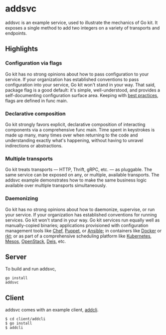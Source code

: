 # addsvc

addsvc is an example service, used to illustrate the mechanics of Go kit. It
exposes a single method to add two integers on a variety of transports and
endpoints.

## Highlights

### Configuration via flags

Go kit has no strong opinions about how to pass configuration to your service.
If your organization has established conventions to pass configuration into
your service, Go kit won't stand in your way. That said, package flag is a
good default: it's simple, well-understood, and provides a self-documenting
configuration surface area. Keeping with
 [best practices](http://peter.bourgon.org/go-in-production/#configuration), flags
are defined in func main.

### Declarative composition

Go kit strongly favors explicit, declarative composition of interacting
components via a comprehensive func main. Time spent in keystrokes is made up
many, many times over when returning to the code and understanding exactly
what's happening, without having to unravel indirections or abstractions.

### Multiple transports

Go kit treats transports — HTTP, Thrift, gRPC, etc. — as pluggable. The same
service can be exposed on any, or multiple, available transports. The addsvc
example demonstrates how to make the same business logic available over
multiple transports simultaneously.

### Daemonizing

Go kit has no strong opinions about how to daemonize, supervise, or run your
service. If your organization has established conventions for running
services. Go kit won't stand in your way. Go kit services run equally well as
manually-copied binaries; applications provisioned with configuration
management tools like [Chef][], [Puppet][], or [Ansible][]; in containers like
[Docker][] or [rkt][]; or as part of a comprehensive scheduling platform like
[Kubernetes][], [Mesos][], [OpenStack][], [Deis][], etc.

[Chef]: https://www.chef.io
[Puppet]: https://puppetlabs.com
[Ansible]: http://www.ansible.com
[Docker]: http://docker.com
[rkt]: https://github.com/coreos/rkt
[Kubernetes]: http://kubernetes.io
[Mesos]: https://mesosphere.com
[OpenStack]: https://www.openstack.org
[Deis]: http://deis.io

## Server

To build and run addsvc,

```
go install
addsvc
```

## Client

addsvc comes with an example client, [addcli][].

[addcli]: https://github.com/go-kit/kit/blob/master/addsvc/client/addcli/main.go

```
$ cd client/addcli
$ go install
$ addcli
```

